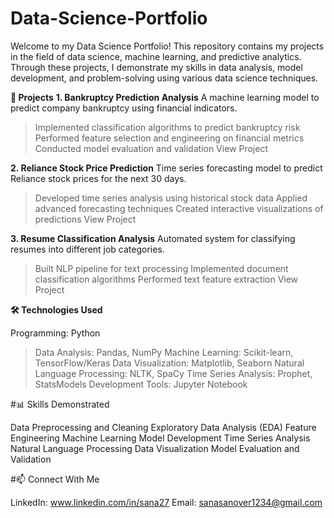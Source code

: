 # Data-Science-Portfolio
Welcome to my Data Science Portfolio! This repository contains my projects in the field of data science, machine learning, and predictive analytics. Through these projects, I demonstrate my skills in data analysis, model development, and problem-solving using various data science techniques.

**🚀 Projects**
**1. Bankruptcy Prediction Analysis**
A machine learning model to predict company bankruptcy using financial indicators.

> Implemented classification algorithms to predict bankruptcy risk
> Performed feature selection and engineering on financial metrics
> Conducted model evaluation and validation
> View Project

**2. Reliance Stock Price Prediction**
Time series forecasting model to predict Reliance stock prices for the next 30 days.

> Developed time series analysis using historical stock data
> Applied advanced forecasting techniques
> Created interactive visualizations of predictions
> View Project

**3. Resume Classification Analysis**
Automated system for classifying resumes into different job categories.

> Built NLP pipeline for text processing
> Implemented document classification algorithms
> Performed text feature extraction
> View Project

**🛠️ Technologies Used**

Programming: Python
> Data Analysis: Pandas, NumPy
Machine Learning: Scikit-learn, TensorFlow/Keras
Data Visualization: Matplotlib, Seaborn
Natural Language Processing: NLTK, SpaCy
Time Series Analysis: Prophet, StatsModels
Development Tools: Jupyter Notebook

#📊 Skills Demonstrated

Data Preprocessing and Cleaning
Exploratory Data Analysis (EDA)
Feature Engineering
Machine Learning Model Development
Time Series Analysis
Natural Language Processing
Data Visualization
Model Evaluation and Validation

#📫 Connect With Me

LinkedIn: www.linkedin.com/in/sana27
Email: sanasanover1234@gmail.com
